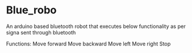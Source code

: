 # Blue_robo
An arduino based bluetooth robot that executes below functionality as per signa sent through bluetooth

Functions:
	Move forward
	Move backward
	Move left
	Move right
	Stop
	
